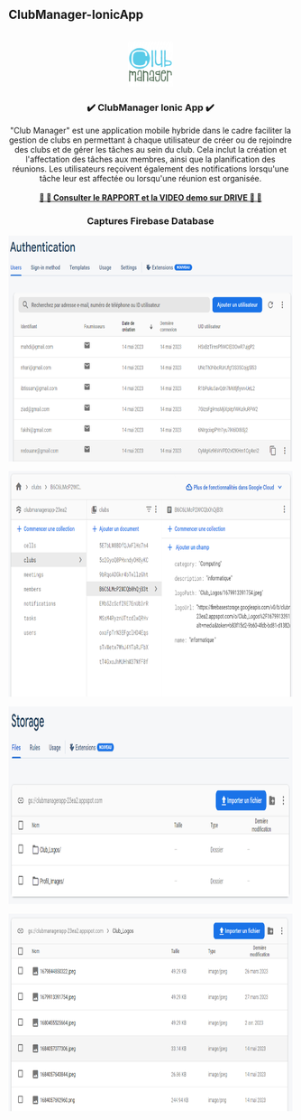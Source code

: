 ## ClubManager-IonicApp
<!-- PROJECT LOGO -->
<br />
<div align="center">
  <img src="logo.png" alt="Logo" width="80" height="80">

  <h3 align="center"> ✔️ ClubManager Ionic App ✔️ </h3>

  <p align="center">
    "Club Manager" est une application mobile hybride dans le cadre faciliter la gestion de clubs en permettant à chaque utilisateur de créer ou
    de rejoindre des clubs et de gérer les tâches au sein du club. Cela inclut la création et
    l'affectation des tâches aux membres, ainsi que la planification des réunions. Les utilisateurs
    reçoivent également des notifications lorsqu'une tâche leur est affectée ou lorsqu'une réunion
    est organisée.
    <br />
    <br />
    <a target="_blank" href="https://drive.google.com/drive/folders/1iQRKdZBFc8rpf4Dl5opbdX2CiabqeyDD">
      <strong> 🔗 🔗 Consulter le RAPPORT et la VIDEO demo sur DRIVE 🔗 🔗</strong>
    </a>
    <br />
  </p>
  
  ### Captures Firebase Database
  
  <p align="center">
    <img src="./src/assets/images/authentication.PNG" height="400px" width="700px">
  </p>
  <p align="center">
    <img src="./src/assets/images/firestore.PNG" height="400px" width="700px">
  </p>
  <p align="center">
    <img src="./src/assets/images/storage_1.PNG" height="350px" width="700px">
  </p>
  <p align="center">
    <img src="./src/assets/images/storage_2.PNG" height="350px" width="700px">
  </p>
  
</div>
